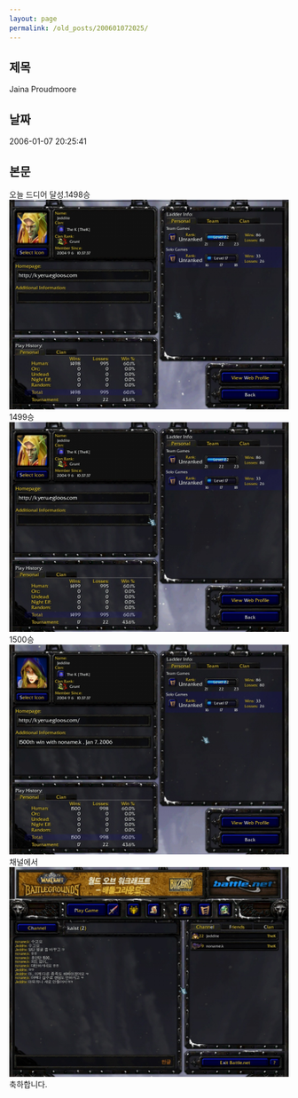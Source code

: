 ```yaml
---
layout: page
permalink: /old_posts/200601072025/
---
```


## 제목
Jaina Proudmoore

## 날짜
2006-01-07 20:25:41

## 본문
오늘 드디어 달성.1498승![c0003499_20235370.jpg](200601072025/c0003499_20235370.jpg)1499승![c0003499_20241513.jpg](200601072025/c0003499_20241513.jpg)1500승![c0003499_20242893.jpg](200601072025/c0003499_20242893.jpg)채널에서![c0003499_20244465.jpg](200601072025/c0003499_20244465.jpg)축하합니다.